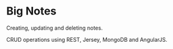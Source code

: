 # Big Notes

Creating, updating and deleting notes.

CRUD operations using REST, Jersey, MongoDB and AngularJS.
